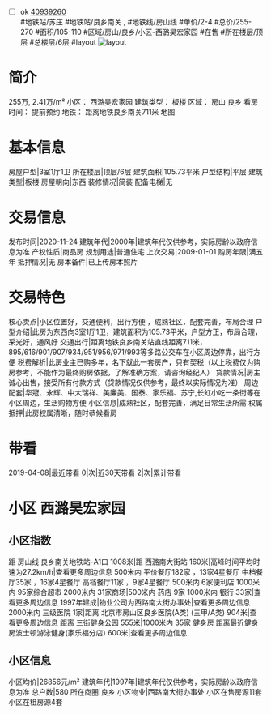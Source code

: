 - [ ] ok [40939260](https://bj.5i5j.com/ershoufang/40939260.html)  
 #地铁站/苏庄 #地铁站/良乡南关 ,  #地铁线/房山线
#单价/2-4 #总价/255-270 #面积/105-110   #区域/房山/良乡/小区-西潞昊宏家园 #在售 #所在楼层/顶层 #总楼层/6层 #layout 
![layout](http://image16.5i5j.com/erp/house/4093/40939260/huxing/fidpiaccdf04bc21.jpg_P5.jpg) 
# 简介 
 255万,  2.41万/m² 
小区： 西潞昊宏家园
建筑类型： 板楼
区域： 房山 良乡
看房时间： 提前预约
地铁： 距离地铁良乡南关711米 地图
# 基本信息 
 房屋户型|3室1厅1卫
所在楼层|顶层/6层
建筑面积|105.73平米
户型结构|平层
建筑类型|板楼
房屋朝向|东西
装修情况|简装
配备电梯|无
# 交易信息 
 发布时间|2020-11-24
建筑年代|2000年|建筑年代仅供参考，实际房龄以政府信息为准
产权性质|商品房
规划用途|普通住宅
上次交易|2009-01-01
购房年限|满五年
抵押情况|无
房本备件|已上传房本照片
# 交易特色 
 核心卖点|小区位置好，交通便利，出行方便 ，成熟社区，配套完善，布局合理
户型介绍|此房为东西向3室1厅1卫，建筑面积为105.73平米，户型方正，布局合理，采光好，通风好
交通出行|距离地铁良乡南关站直线距离711米，895/616/901/907/934/951/956/971/993等多路公交车在小区周边停靠，出行方便
税费解析|此房业主已购多年，名下就此一套房产，只有契税（以上税费仅为购房参考，不能作为最终购房依据，了解准确方案，请咨询经纪人）
贷款情况|房主诚心出售，接受所有付款方式（贷款情况仅供参考，最终以实际情况为准）
周边配套|华冠、永辉、中大瑞祥、美廉美、国泰、家乐福、苏宁,长虹小吃一条街等在小区周边，生活购物方便
小区信息|成熟社区，配套完善，满足日常生活所需
权属抵押|此房权属清晰，随时恭候看房
# 带看 
 2019-04-08|最近带看	 0|次|近30天带看	 2|次|累计带看
# 小区 西潞昊宏家园
## 小区指数 
 距 房山线 良乡南关地铁站-A1口 1008米|距 西潞南大街站 160米|高峰时间平均时速为27.2km/h|查看更多周边信息
500米内 平价餐厅182家 ，13家4星餐厅
中档餐厅35家 ，16家4星餐厅
高档餐厅11家 ，9家4星餐厅|500米内 6家便利店
1000米内 95家综合超市
2000米内 31家商场|500米内 药店 9家
1000米内 银行 33家|查看更多周边信息
1997年建成|物业公司为西路南大街办事处|查看更多周边信息
2000米内 三级医院 1家|距离 北京市房山区良乡医院(A类) (三甲/A类) 904米|查看更多周边信息
距离 三街健身公园 555米|1000米内 35家 健身房
距离最近健身房波士顿游泳健身(家乐福分店) 600米|查看更多周边信息
## 小区信息 
 小区均价|26856元/m²
建筑年代|1997年|建筑年代仅供参考，实际房龄以政府信息为准
总户数|580
所在商圈|良乡
小区物业|西路南大街办事处
小区在售房源11套
小区在租房源4套

